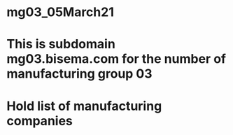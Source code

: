 # mg03_05March21
# This is subdomain mg03.bisema.com for the number of manufacturing group 03
# Hold list of manufacturing companies 
